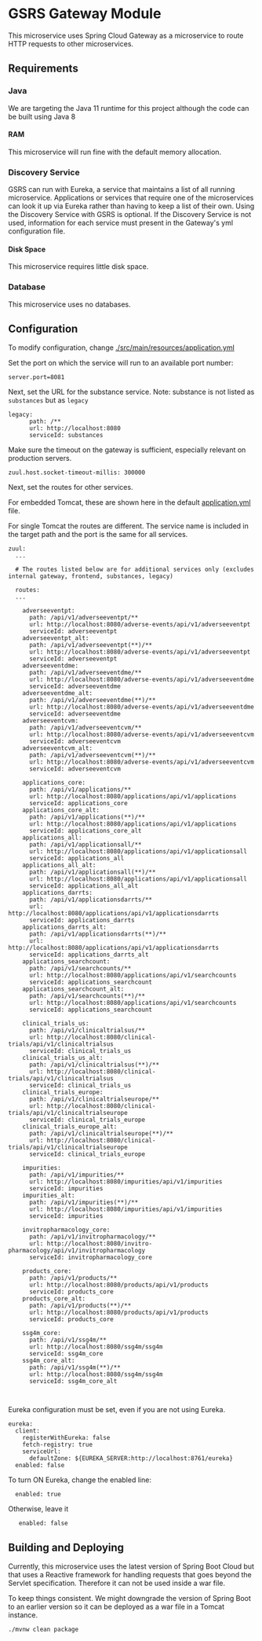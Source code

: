# GSRS Gateway Module

This microservice uses Spring Cloud Gateway as a microservice to
route HTTP requests to other microservices.


## Requirements
### Java 
We are targeting the Java 11 runtime for this project although the code can be built using Java 8

#### RAM
This microservice will run fine with the default memory allocation.

### Discovery Service
GSRS can run with Eureka, a service that maintains a list of all running microservice.  Applications 
or services that require one of the microservices can look it up via Eureka rather than having to
keep a list of their own. 
Using the Discovery Service with GSRS is optional.  If the Discovery Service is not used, information 
for each service must present in the Gateway's yml configuration file.

#### Disk Space
This microservice requires little disk space.

### Database
This microservice uses no databases.

## Configuration

To modify configuration, change [./src/main/resources/application.yml](./src/main/resources/application.yml)


Set the port on which the service will run to an available port number:
```
server.port=8081
```

Next, set the URL for the substance service. Note: substance is not listed as `substances` but as `legacy`
```
legacy:
      path: /**
      url: http://localhost:8080
      serviceId: substances
```

Make sure the timeout on the gateway is sufficient, especially relevant on production servers.  
```
zuul.host.socket-timeout-millis: 300000 
```

Next, set the routes for other services. 

For embedded Tomcat, these are shown here in the default [application.yml](./src/main/resources/application.yml) file.

For single Tomcat the routes are different.  The service name is included in the target path and the port is the same for all services. 

```
zuul:
  ... 

  # The routes listed below are for additional services only (excludes internal gateway, frontend, substances, legacy)

  routes:
  ... 

    adverseeventpt:
      path: /api/v1/adverseeventpt/**
      url: http://localhost:8080/adverse-events/api/v1/adverseeventpt
      serviceId: adverseeventpt
    adverseeventpt_alt:
      path: /api/v1/adverseeventpt(**)/**
      url: http://localhost:8080/adverse-events/api/v1/adverseeventpt
      serviceId: adverseeventpt
    adverseeventdme:
      path: /api/v1/adverseeventdme/**
      url: http://localhost:8080/adverse-events/api/v1/adverseeventdme
      serviceId: adverseeventdme
    adverseeventdme_alt:
      path: /api/v1/adverseeventdme(**)/**
      url: http://localhost:8080/adverse-events/api/v1/adverseeventdme
      serviceId: adverseeventdme
    adverseeventcvm:
      path: /api/v1/adverseeventcvm/**
      url: http://localhost:8080/adverse-events/api/v1/adverseeventcvm
      serviceId: adverseeventcvm
    adverseeventcvm_alt:
      path: /api/v1/adverseeventcvm(**)/**
      url: http://localhost:8080/adverse-events/api/v1/adverseeventcvm
      serviceId: adverseeventcvm

    applications_core:
      path: /api/v1/applications/**
      url: http://localhost:8080/applications/api/v1/applications
      serviceId: applications_core
    applications_core_alt:
      path: /api/v1/applications(**)/**
      url: http://localhost:8080/applications/api/v1/applications
      serviceId: applications_core_alt
    applications_all:
      path: /api/v1/applicationsall/**
      url: http://localhost:8080/applications/api/v1/applicationsall
      serviceId: applications_all
    applications_all_alt:
      path: /api/v1/applicationsall(**)/**
      url: http://localhost:8080/applications/api/v1/applicationsall
      serviceId: applications_all_alt
    applications_darrts:
      path: /api/v1/applicationsdarrts/**
      url: http://localhost:8080/applications/api/v1/applicationsdarrts
      serviceId: applications_darrts
    applications_darrts_alt:
      path: /api/v1/applicationsdarrts(**)/**
      url: http://localhost:8080/applications/api/v1/applicationsdarrts
      serviceId: applications_darrts_alt
    applications_searchcount:
      path: /api/v1/searchcounts/**
      url: http://localhost:8080/applications/api/v1/searchcounts
      serviceId: applications_searchcount
    applications_searchcount_alt:
      path: /api/v1/searchcounts(**)/**
      url: http://localhost:8080/applications/api/v1/searchcounts
      serviceId: applications_searchcount

    clinical_trials_us:
      path: /api/v1/clinicaltrialsus/**
      url: http://localhost:8080/clinical-trials/api/v1/clinicaltrialsus
      serviceId: clinical_trials_us
    clinical_trials_us_alt:
      path: /api/v1/clinicaltrialsus(**)/**
      url: http://localhost:8080/clinical-trials/api/v1/clinicaltrialsus
      serviceId: clinical_trials_us
    clinical_trials_europe:
      path: /api/v1/clinicaltrialseurope/**
      url: http://localhost:8080/clinical-trials/api/v1/clinicaltrialseurope
      serviceId: clinical_trials_europe
    clinical_trials_europe_alt:
      path: /api/v1/clinicaltrialseurope(**)/**
      url: http://localhost:8080/clinical-trials/api/v1/clinicaltrialseurope
      serviceId: clinical_trials_europe  

    impurities:
      path: /api/v1/impurities/**
      url: http://localhost:8080/impurities/api/v1/impurities
      serviceId: impurities
    impurities_alt:
      path: /api/v1/impurities(**)/**
      url: http://localhost:8080/impurities/api/v1/impurities
      serviceId: impurities

    invitropharmacology_core:
      path: /api/v1/invitropharmacology/**
      url: http://localhost:8080/invitro-pharmacology/api/v1/invitropharmacology
      serviceId: invitropharmacology_core

    products_core:
      path: /api/v1/products/**
      url: http://localhost:8080/products/api/v1/products
      serviceId: products_core
    products_core_alt:
      path: /api/v1/products(**)/**
      url: http://localhost:8080/products/api/v1/products
      serviceId: products_core

    ssg4m_core:
      path: /api/v1/ssg4m/**
      url: http://localhost:8080/ssg4m/ssg4m
      serviceId: ssg4m_core
    ssg4m_core_alt:
      path: /api/v1/ssg4m(**)/**
      url: http://localhost:8080/ssg4m/ssg4m
      serviceId: ssg4m_core_alt



```


Eureka configuration must be set, even if you are not using Eureka.  
```
eureka:
  client:
    registerWithEureka: false
    fetch-registry: true
    serviceUrl:
      defaultZone: ${EUREKA_SERVER:http://localhost:8761/eureka}
  enabled: false
```

To turn ON Eureka, change the enabled line:
```
  enabled: true
```
Otherwise, leave it
```
   enabled: false
```

## Building and Deploying
Currently, this microservice uses the latest version of Spring Boot Cloud
but that uses a Reactive framework for handling requests that goes beyond
the Servlet specification.  Therefore it can not be used inside a war file.

To keep things consistent. We might downgrade the version of Spring Boot to an earlier version so it can be deployed as a war file
in a Tomcat instance.
```
./mvnw clean package
```

